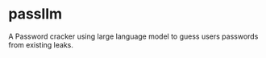 # passllm
A Password cracker using large language model to guess users passwords from existing leaks.
